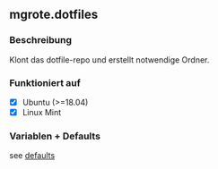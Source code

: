 ## mgrote.dotfiles

### Beschreibung
Klont das dotfile-repo und erstellt notwendige Ordner.

### Funktioniert auf
- [x] Ubuntu (>=18.04)
- [x] Linux Mint

### Variablen + Defaults
see [defaults](./defaults/main.yml)

